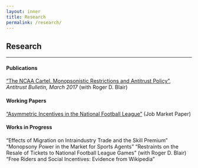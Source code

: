 ```yaml
---
layout: inner
title: Research
permalink: /research/
---
```


## Research
___

#### Publications

[“The NCAA Cartel, Monopsonistic Restrictions and Antitrust Policy”](/files/BlairWhitmanAntitrustBulletin.pdf), *Antitrust Bulletin, March 2017* (with Roger D. Blair)

#### Working Papers

[“Asymmetric Incentives in the National Football League”](jmp.pdf) (Job Market Paper)  

#### Works in Progress

“Effects of Migration on Intraindustry Trade and the Skill Premium”
“Monopsony Power in the Market for Sports Agents”
“Restraints on the Resale of Tickets to National Football League Games” (with Roger D. Blair)
“Free Riders and Social Incentives: Evidence from Wikipedia”  
